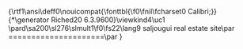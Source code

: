 {\rtf1\ansi\deff0\nouicompat{\fonttbl{\f0\fnil\fcharset0 Calibri;}}
{\*\generator Riched20 6.3.9600}\viewkind4\uc1 
\pard\sa200\sl276\slmult1\f0\fs22\lang9 saljougui real estate site\par
=====================\par
}
 